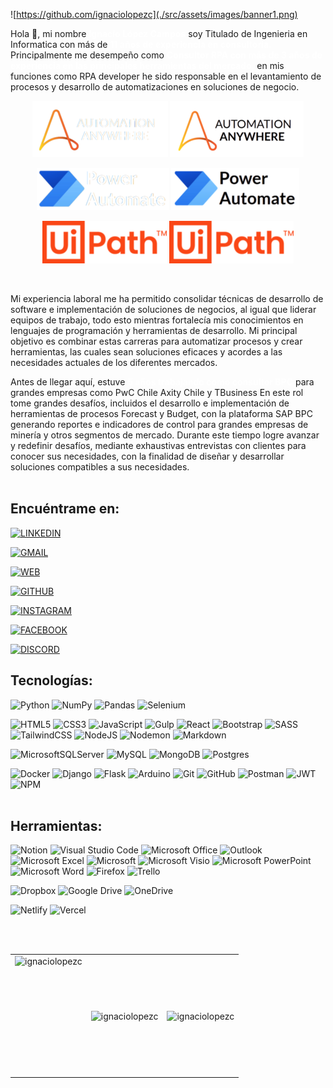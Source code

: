![https://github.com/ignaciolopezc](./src/assets/images/banner1.png)

Hola 👋, mi nombre <span style="color:white">**Ignacio López Campos**</span> soy Titulado de Ingenieria en Informatica con más de <span style="color:white">**11 años de experiencia en consultoria.**</span> Principalmente me desempeño como <span style="color:white">**Consultor RPA con más de 3 años de experiencia en las principales herramientas del mercado.**</span> en mis funciones como RPA developer he sido responsable en el levantamiento de procesos y desarrollo de automatizaciones en soluciones de negocio.<br>

<div align="center">

![AA](./src/assets/icons/aa_dark.png#gh-dark-mode-only)
![AA](./src/assets/icons/aa_light.png#gh-light-mode-only)

![PP](./src/assets/icons/pp_dark.png#gh-dark-mode-only)
![PP](./src/assets/icons/pp_light.png#gh-light-mode-only)

![Ui](./src/assets/icons/uipath.png#gh-dark-mode-only)
![Ui](./src/assets/icons/uipath.png#gh-light-mode-only)

</div>
<br>

Mi experiencia laboral me ha permitido consolidar técnicas de desarrollo de software e implementación de soluciones de negocios, al igual que liderar equipos de trabajo, todo esto mientras fortalecía mis conocimientos en lenguajes de programación y herramientas de desarrollo.
Mi principal objetivo es combinar estas carreras para automatizar procesos y crear herramientas, las cuales sean soluciones eficaces y acordes a las necesidades actuales de los diferentes mercados.

Antes de llegar aquí, estuve <span style="color:white">**5 años trabajando como consultor BPC**</span> para grandes empresas como PwC Chile Axity Chile y TBusiness En este rol tome grandes desafíos, incluidos el desarrollo e implementación de herramientas de procesos Forecast y Budget, con la plataforma SAP BPC generando reportes e indicadores de control para grandes empresas de minería y otros segmentos de mercado. Durante este tiempo logre avanzar y redefinir desafíos, mediante exhaustivas entrevistas con clientes para conocer sus necesidades, con la finalidad de diseñar y desarrollar soluciones compatibles a sus necesidades.
<br /><br />

## Encuéntrame en:

[![LINKEDIN](https://img.shields.io/badge/LinkedIn-www.linkedin.com/in/ignaciolopezcampos-0077B5?style=for-the-badge&logo=linkedin&logoColor=white&labelColor=101010)](https://www.linkedin.com/in/ignaciolopezcampos/)

[![GMAIL](https://img.shields.io/badge/Gmail-ignaciolopezc@gmail.com-D14836?style=for-the-badge&logo=Gmail&logoColor=white&labelColor=101010)]()

[![WEB](https://img.shields.io/badge/WEB-www.Ignaciolopezc.cl-0077B5?style=for-the-badge&logo=CLion&logoColor=white&labelColor=101010)](https://ignaciolopezcampos.cl/)

[![GITHUB](https://img.shields.io/badge/github-Ignaciolopezc-0077B5?style=for-the-badge&logo=github&logoColor=white&labelColor=101010)](https://github.com/ignaciolopezc)

[![INSTAGRAM](https://img.shields.io/badge/Instagram-@nacho_mlot-E4405F?style=for-the-badge&logo=instagram&logoColor=white&labelColor=101010)](https://www.instagram.com/nacho_mlot/)

[![FACEBOOK](https://img.shields.io/badge/Facebook-ignaciolopez-1877F2?style=for-the-badge&logo=facebook&logoColor=white&labelColor=101010)](https://www.facebook.com/ignacio.lopez.355)

[![DISCORD](https://img.shields.io/badge/Discord-mlotn5-5865F2?style=for-the-badge&logo=discord&logoColor=white&labelColor=101010)](https://discordapp.com/users/846197921766703134)

<!-- <h1 align="center"><b>Proyectos<b></h1>

- 👨‍💻 All of my projects are available at [www.ignaciolopezcampos.com](www.ignaciolopezcampos.com)
- 📫 How to reach me **Ignaciolopezc@gmail.com**
- ⚡ Web Scraping ...
- ⚡ Paginas desarrolladas ...
- ⚡ Cursos ...
- ⚡ Redes Sociales ... - LinkedIn - Pagina Web - GitHub
- 🔭 I’m currently working on [proyecto 1](link de proyecto
- 🌱 I’m currently learning **React y desarrollo Frontend**
- 👯 I’m looking to collaborate on ...
- 🤔 I’m looking for help with ...
- 💬 Ask me about ...
- 📫 How to reach me: ...
- 😄 Pronouns: ...
- ⚡ Fun fact: ...
- 🐕 mencionar a mlot<br><br> -->

## Tecnologías:

![Python](https://img.shields.io/badge/python-3670A0?style=for-the-badge&logo=python&logoColor=ffdd54)
![NumPy](https://img.shields.io/badge/numpy-%23013243.svg?style=for-the-badge&logo=numpy&logoColor=white)
![Pandas](https://img.shields.io/badge/pandas-%23150458.svg?style=for-the-badge&logo=pandas&logoColor=white)
![Selenium](https://img.shields.io/badge/-selenium-%43B02A?style=for-the-badge&logo=selenium&logoColor=white)

![HTML5](https://img.shields.io/badge/html5-%23E34F26.svg?style=for-the-badge&logo=html5&logoColor=white)
![CSS3](https://img.shields.io/badge/css3-%231572B6.svg?style=for-the-badge&logo=css3&logoColor=white)
![JavaScript](https://img.shields.io/badge/javascript-%23323330.svg?style=for-the-badge&logo=javascript&logoColor=%23F7DF1E)
![Gulp](https://img.shields.io/badge/GULP-%23CF4647.svg?style=for-the-badge&logo=gulp&logoColor=white)
![React](https://img.shields.io/badge/react-%2320232a.svg?style=for-the-badge&logo=react&logoColor=%2361DAFB)
![Bootstrap](https://img.shields.io/badge/bootstrap-%238511FA.svg?style=for-the-badge&logo=bootstrap&logoColor=white)
![SASS](https://img.shields.io/badge/SASS-hotpink.svg?style=for-the-badge&logo=SASS&logoColor=white)
![TailwindCSS](https://img.shields.io/badge/tailwindcss-%2338B2AC.svg?style=for-the-badge&logo=tailwind-css&logoColor=white)
![NodeJS](https://img.shields.io/badge/node.js-6DA55F?style=for-the-badge&logo=node.js&logoColor=white)
![Nodemon](https://img.shields.io/badge/NODEMON-%23323330.svg?style=for-the-badge&logo=nodemon&logoColor=%BBDEAD)
![Markdown](https://img.shields.io/badge/markdown-%23000000.svg?style=for-the-badge&logo=markdown&logoColor=white)

![MicrosoftSQLServer](https://img.shields.io/badge/Microsoft%20SQL%20Server-CC2927?style=for-the-badge&logo=microsoft%20sql%20server&logoColor=white)
![MySQL](https://img.shields.io/badge/mysql-%2300f.svg?style=for-the-badge&logo=mysql&logoColor=white)
![MongoDB](https://img.shields.io/badge/MongoDB-%234ea94b.svg?style=for-the-badge&logo=mongodb&logoColor=white)
![Postgres](https://img.shields.io/badge/postgres-%23316192.svg?style=for-the-badge&logo=postgresql&logoColor=white)

![Docker](https://img.shields.io/badge/docker-%230db7ed.svg?style=for-the-badge&logo=docker&logoColor=white)
![Django](https://img.shields.io/badge/django-%23092E20.svg?style=for-the-badge&logo=django&logoColor=white)
![Flask](https://img.shields.io/badge/flask-%23000.svg?style=for-the-badge&logo=flask&logoColor=white)
![Arduino](https://img.shields.io/badge/-Arduino-00979D?style=for-the-badge&logo=Arduino&logoColor=white)
![Git](https://img.shields.io/badge/git-%23F05033.svg?style=for-the-badge&logo=git&logoColor=white)
![GitHub](https://img.shields.io/badge/github-%23121011.svg?style=for-the-badge&logo=github&logoColor=white)
![Postman](https://img.shields.io/badge/Postman-FF6C37?style=for-the-badge&logo=postman&logoColor=white)
![JWT](https://img.shields.io/badge/JWT-black?style=for-the-badge&logo=JSON%20web%20tokens)
![NPM](https://img.shields.io/badge/NPM-%23CB3837.svg?style=for-the-badge&logo=npm&logoColor=white)
<br><br>

## Herramientas:

![Notion](https://img.shields.io/badge/Notion-%23000000.svg?style=for-the-badge&logo=notion&logoColor=white)
![Visual Studio Code](https://img.shields.io/badge/Visual%20Studio%20Code-0078d7.svg?style=for-the-badge&logo=visual-studio-code&logoColor=white)
![Microsoft Office](https://img.shields.io/badge/Microsoft_Office-D83B01?style=for-the-badge&logo=microsoft-office&logoColor=white)
![Outlook](https://img.shields.io/badge/Microsoft_Outlook-0078D4?style=for-the-badge&logo=microsoft-outlook&logoColor=white)
![Microsoft Excel](https://img.shields.io/badge/Microsoft_Excel-217346?style=for-the-badge&logo=microsoft-excel&logoColor=white)
![Microsoft](https://img.shields.io/badge/Microsoft-0078D4?style=for-the-badge&logo=microsoft&logoColor=white)
![Microsoft Visio ](https://img.shields.io/badge/Microsoft_Visio-3955A3?style=for-the-badge&logo=microsoft-visio&logoColor=white)
![Microsoft PowerPoint](https://img.shields.io/badge/Microsoft_PowerPoint-B7472A?style=for-the-badge&logo=microsoft-powerpoint&logoColor=white)
![Microsoft Word](https://img.shields.io/badge/Microsoft_Word-2B579A?style=for-the-badge&logo=microsoft-word&logoColor=white)
![Firefox](https://img.shields.io/badge/Firefox-FF7139?style=for-the-badge&logo=Firefox-Browser&logoColor=white)
![Trello](https://img.shields.io/badge/Trello-%23026AA7.svg?style=for-the-badge&logo=Trello&logoColor=white)

<!-- ![Visual Studio](https://img.shields.io/badge/Visual%20Studio-5C2D91.svg?style=for-the-badge&logo=visual-studio&logoColor=white) -->

![Dropbox](https://img.shields.io/badge/Dropbox-%233B4D98.svg?style=for-the-badge&logo=Dropbox&logoColor=white)
![Google Drive](https://img.shields.io/badge/Google%20Drive-4285F4?style=for-the-badge&logo=googledrive&logoColor=white)
![OneDrive](https://img.shields.io/badge/OneDrive-0078D4.svg?style=for-the-badge&logo=microsoftonedrive&logoColor=white)

![Netlify](https://img.shields.io/badge/netlify-%23000000.svg?style=for-the-badge&logo=netlify&logoColor=#00C7B7)
![Vercel](https://img.shields.io/badge/vercel-%23000000.svg?style=for-the-badge&logo=vercel&logoColor=white)

<!-- ![Azure](https://img.shields.io/badge/azure-%230072C6.svg?style=for-the-badge&logo=microsoftazure&logoColor=white) -->
<!-- ![Spotify](https://img.shields.io/badge/Spotify-1ED760?style=for-the-badge&logo=spotify&logoColor=white)
![WhatsApp](https://img.shields.io/badge/WhatsApp-25D366?style=for-the-badge&logo=whatsapp&logoColor=white)
[![Android](https://img.shields.io/badge/Android-3DDC84?style=for-the-badge&logo=android&logoColor=white&labelColor=101010)]() -->

<br><br>

<p align="center">
<table>
<tr style="border-collapse: collapse; border: none;">
    <td><img align="left" src="https://github-readme-stats.vercel.app/api/top-langs?username=ignaciolopezc&show_icons=true&locale=en&layout=compact" height="190" alt="ignaciolopezc" /></td>
    <td><img align="center" src="https://github-readme-stats.vercel.app/api?username=ignaciolopezc&show_icons=true&locale=en" height="190" alt="ignaciolopezc" /></td>
    <td><img align="center" src="https://github-readme-streak-stats.herokuapp.com/?user=ignaciolopezc&" height="190" alt="ignaciolopezc" /></td>
</tr>
</table>
</p>

#

#

#
